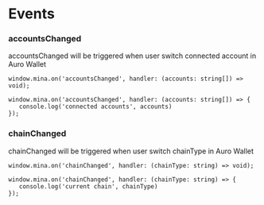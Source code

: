 # Events

### accountsChanged

accountsChanged will be triggered when user switch connected account in Auro Wallet

```
window.mina.on('accountsChanged', handler: (accounts: string[]) => void);
```

```
window.mina.on('accountsChanged', handler: (accounts: string[]) => {
   console.log('connected accounts', accounts)
});

```

### chainChanged


chainChanged will be triggered when user switch chainType in Auro Wallet

```
window.mina.on('chainChanged', handler: (chainType: string) => void);
```

```
window.mina.on('chainChanged', handler: (chainType: string) => {
   console.log('current chain', chainType)
});

```
